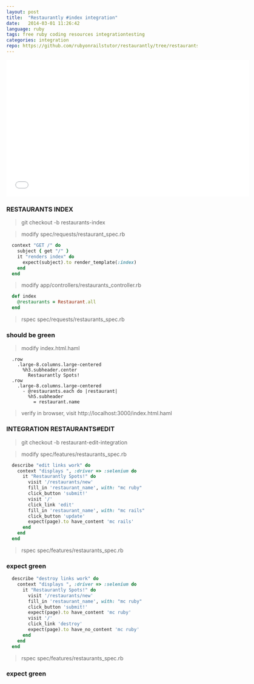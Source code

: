 ```yaml
---
layout: post
title:  "Restaurantly #index integration"
date:   2014-03-01 11:26:42
language: ruby
tags: free ruby coding resources integrationtesting
categories: integration
repo: https://github.com/rubyonrailstutor/restaurantly/tree/restaurants-index
---
```


<iframe width="640" height="360" src="//www.youtube.com/embed/Mo5j8eEbwbo?vq=hd1080" frameborder="0" allowfullscreen></iframe>

### RESTAURANTS INDEX

> git checkout -b restaurants-index

> modify spec/requests/restaurant_spec.rb

~~~ ruby
  context "GET /" do
    subject { get "/" }
    it "renders index" do
      expect(subject).to render_template(:index)
    end
  end
~~~ 

> modify app/controllers/restaurants_controller.rb

~~~ ruby
  def index
    @restaurants = Restaurant.all
  end
~~~ 

> rspec spec/requests/restaurants_spec.rb

### should be green


> modify index.html.haml

~~~ haml
  .row
    .large-8.columns.large-centered
      %h3.subheader.center
        Restaurantly Spots!
  .row
    .large-8.columns.large-centered
      - @restaurants.each do |restaurant|
        %h5.subheader
          = restaurant.name
~~~ 

> verify in browser, visit http://localhost:3000/index.html.haml


### INTEGRATION RESTAURANTS#EDIT

> git checkout -b restaurant-edit-integration

> modify spec/features/restaurants_spec.rb

~~~ ruby
  describe "edit links work" do
    context "displays ", :driver => :selenium do
      it "Restaurantly Spots!" do
        visit '/restaurants/new'
        fill_in 'restaurant_name', with: "mc ruby"
        click_button 'submit!'
        visit '/'
        click_link 'edit'
        fill_in 'restaurant_name', with: "mc rails"
        click_button 'update'
        expect(page).to have_content 'mc rails'
      end
    end
  end
~~~ 

> rspec spec/features/restaurants_spec.rb


### expect green


~~~ ruby
  describe "destroy links work" do
    context "displays ", :driver => :selenium do
      it "Restaurantly Spots!" do
        visit '/restaurants/new'
        fill_in 'restaurant_name', with: "mc ruby"
        click_button 'submit!'
        expect(page).to have_content 'mc ruby'
        visit '/'
        click_link 'destroy'
        expect(page).to have_no_content 'mc ruby'
      end
    end
  end
~~~ 

> rspec spec/features/restaurants_spec.rb


### expect green
